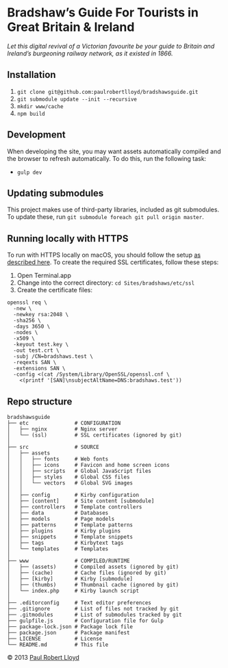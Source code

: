 # Bradshaw’s Guide For Tourists in Great Britain & Ireland

*Let this digital revival of a Victorian favourite be your guide to Britain and Ireland’s burgeoning railway network, as it existed in 1866.*

## Installation
1. `git clone git@github.com:paulrobertlloyd/bradshawsguide.git`
2. `git submodule update --init --recursive`
3. `mkdir www/cache`
4. `npm build`

## Development
When developing the site, you may want assets automatically compiled and the browser to refresh automatically. To do this, run the following task:

* `gulp dev`

## Updating submodules
This project makes use of third-party libraries, included as git submodules. To update these, run `git submodule foreach git pull origin master`.

## Running locally with HTTPS
To run with HTTPS locally on macOS, you should follow the setup [as described here](https://gist.github.com/jed/6147872). To create the required SSL certificates, follow these steps:

1. Open Terminal.app
2. Change into the correct directory: `cd Sites/bradshaws/etc/ssl`
3. Create the certificate files:

  ```
  openssl req \
    -new \
    -newkey rsa:2048 \
    -sha256 \
    -days 3650 \
    -nodes \
    -x509 \
    -keyout test.key \
    -out test.crt \
    -subj /CN=bradshaws.test \
    -reqexts SAN \
    -extensions SAN \
    -config <(cat /System/Library/OpenSSL/openssl.cnf \
      <(printf '[SAN]\nsubjectAltName=DNS:bradshaws.test'))
  ```

## Repo structure

```
bradshawsguide
├── etc               # CONFIGURATION
│   ├── nginx         # Nginx server
│   └── (ssl)         # SSL certificates (ignored by git)
│
├── src               # SOURCE
│   ├── assets
│   │   ├── fonts     # Web fonts
│   │   ├── icons     # Favicon and home screen icons
│   │   ├── scripts   # Global JavaScript files
│   │   ├── styles    # Global CSS files
│   │   └── vectors   # Global SVG images
│   │
│   ├── config        # Kirby configuration
│   ├── [content]     # Site content [submodule]
│   ├── controllers   # Template controllers
│   ├── data          # Databases
│   ├── models        # Page models
│   ├── patterns      # Template patterns
│   ├── plugins       # Kirby plugins
│   ├── snippets      # Template snippets
│   ├── tags          # Kirbytext tags
│   └── templates     # Templates
│
├── www               # COMPILED/RUNTIME
│   ├── (assets)      # Compiled assets (ignored by git)
│   ├── (cache)       # Cache files (ignored by git)
│   ├── [kirby]       # Kirby [submodule]
│   ├── (thumbs)      # Thumbnail cache (ignored by git)
│   └── index.php     # Kirby launch script
│
├── .editorconfig     # Text editor preferences
├── .gitignore        # List of files not tracked by git
├── .gitmodules       # List of submodules tracked by git
├── gulpfile.js       # Configuration file for Gulp
├── package-lock.json # Package lock file
├── package.json      # Package manifest
├── LICENSE           # License
└── README.md         # This file
```

© 2013 [Paul Robert Lloyd](https://paulrobertlloyd.com)
